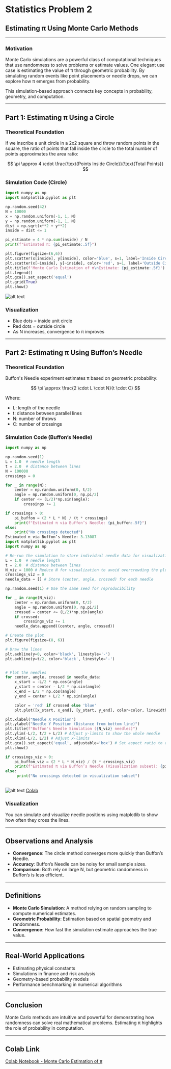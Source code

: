 # Statistics Problem 2

##  Estimating π Using Monte Carlo Methods

---

###  Motivation

Monte Carlo simulations are a powerful class of computational techniques that use randomness to solve problems or estimate values. One elegant use case is estimating the value of π through geometric probability. By simulating random events like point placements or needle drops, we can explore how π emerges from probability.

This simulation-based approach connects key concepts in probability, geometry, and computation.

---

## Part 1: Estimating π Using a Circle

###  Theoretical Foundation

If we inscribe a unit circle in a 2x2 square and throw random points in the square, the ratio of points that fall inside the circle to the total number of points approximates the area ratio:

$$
\pi \approx 4 \cdot \frac{\text{Points Inside Circle}}{\text{Total Points}}
$$

###  Simulation Code (Circle)

```python
import numpy as np
import matplotlib.pyplot as plt

np.random.seed(42)
N = 10000
x = np.random.uniform(-1, 1, N)
y = np.random.uniform(-1, 1, N)
dist = np.sqrt(x**2 + y**2)
inside = dist <= 1

pi_estimate = 4 * np.sum(inside) / N
print(f"Estimated π: {pi_estimate:.5f}")

plt.figure(figsize=(6,6))
plt.scatter(x[inside], y[inside], color='blue', s=1, label='Inside Circle')
plt.scatter(x[~inside], y[~inside], color='red', s=1, label='Outside Circle')
plt.title(f'Monte Carlo Estimation of π\nEstimate: {pi_estimate:.5f}')
plt.legend()
plt.gca().set_aspect('equal')
plt.grid(True)
plt.show()
```
![alt text](image-6.png)
###  Visualization

- Blue dots = inside unit circle
- Red dots = outside circle
- As N increases, convergence to π improves

---

## Part 2: Estimating π Using Buffon’s Needle

###  Theoretical Foundation

Buffon's Needle experiment estimates π based on geometric probability:

$$
\pi \approx \frac{2 \cdot L \cdot N}{t \cdot C}
$$

Where:

- L: length of the needle
- t: distance between parallel lines
- N: number of throws
- C: number of crossings

###  Simulation Code (Buffon’s Needle)

```python
import numpy as np

np.random.seed(1)
L = 1.0  # needle length
t = 2.0  # distance between lines
N = 100000
crossings = 0

for _ in range(N):
    center = np.random.uniform(0, t/2)
    angle = np.random.uniform(0, np.pi/2)
    if center <= (L/2)*np.sin(angle):
        crossings += 1

if crossings > 0:
    pi_buffon = (2 * L * N) / (t * crossings)
    print(f"Estimated π via Buffon’s Needle: {pi_buffon:.5f}")
else:
    print("No crossings detected")
Estimated π via Buffon’s Needle: 3.13087
import matplotlib.pyplot as plt
import numpy as np

# Re-run the simulation to store individual needle data for visualization
L = 1.0  # needle length
t = 2.0  # distance between lines
N_viz = 1000 # Reduce N for visualization to avoid overcrowding the plot
crossings_viz = 0
needle_data = [] # Store (center, angle, crossed) for each needle

np.random.seed(1) # Use the same seed for reproducibility

for _ in range(N_viz):
    center = np.random.uniform(0, t/2)
    angle = np.random.uniform(0, np.pi/2)
    crossed = center <= (L/2)*np.sin(angle)
    if crossed:
        crossings_viz += 1
    needle_data.append((center, angle, crossed))

# Create the plot
plt.figure(figsize=(8, 6))

# Draw the lines
plt.axhline(y=0, color='black', linestyle='-')
plt.axhline(y=t/2, color='black', linestyle='-')


# Plot the needles
for center, angle, crossed in needle_data:
    x_start = -L/2 * np.cos(angle)
    y_start = center - L/2 * np.sin(angle)
    x_end = L/2 * np.cos(angle)
    y_end = center + L/2 * np.sin(angle)

    color = 'red' if crossed else 'blue'
    plt.plot([x_start, x_end], [y_start, y_end], color=color, linewidth=0.5)

plt.xlabel("Needle X Position")
plt.ylabel("Needle Y Position (Distance from bottom line)")
plt.title(f"Buffon's Needle Simulation ({N_viz} needles)")
plt.ylim(-L/2, t/2 + L/2) # Adjust y-limits to show the whole needle
plt.xlim(-L/2, L/2) # Adjust x-limits
plt.gca().set_aspect('equal', adjustable='box') # Set aspect ratio to equal
plt.show()

if crossings_viz > 0:
    pi_buffon_viz = (2 * L * N_viz) / (t * crossings_viz)
    print(f"Estimated π via Buffon’s Needle (Visualization subset): {pi_buffon_viz:.5f}")
else:
     print("No crossings detected in visualization subset")
    
```
![alt text](image-7.png)
[Colab](https://colab.research.google.com/drive/1rfh9ZDpudMXHFwhg35HDeX2MsgLWHjk2?usp=sharing)
###  Visualization

You can simulate and visualize needle positions using matplotlib to show how often they cross the lines.

---

##  Observations and Analysis

- **Convergence**: The circle method converges more quickly than Buffon’s Needle.
- **Accuracy**: Buffon’s Needle can be noisy for small sample sizes.
- **Comparison**: Both rely on large N, but geometric randomness in Buffon’s is less efficient.

---

##  Definitions

- **Monte Carlo Simulation**: A method relying on random sampling to compute numerical estimates.
- **Geometric Probability**: Estimation based on spatial geometry and randomness.
- **Convergence**: How fast the simulation estimate approaches the true value.

---

##  Real-World Applications

- Estimating physical constants
- Simulations in finance and risk analysis
- Geometry-based probability models
- Performance benchmarking in numerical algorithms

---

##  Conclusion

Monte Carlo methods are intuitive and powerful for demonstrating how randomness can solve real mathematical problems. Estimating π highlights the role of probability in computation.

---

##  Colab Link

[Colab Notebook - Monte Carlo Estimation of π](https://colab.research.google.com/drive/1IefYh36fLi-Vz7xeE2zcz5RYpTJ3CKfs?usp=sharing)

